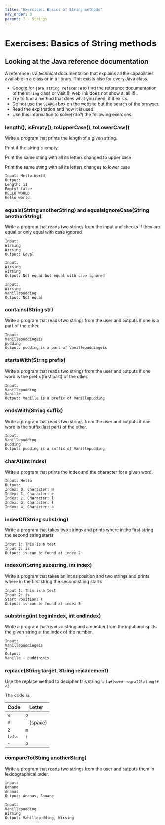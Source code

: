 ```yaml
---
title: "Exercises: Basics of String methods"
nav_order: 3
parent: 7 - Strings
---
```


# Exercises: Basics of String methods

## Looking at the Java reference documentation

A reference is a technical documentation that explains all the capabilities available in a class or in a library.
This exists also for every Java class.

- Google for `java string reference` to find the reference documentation of the `String` class
  or visit !!! web link does not show at all !!! [](https://docs.oracle.com/javase/9/docs/api/java/lang/String.html).
- Try to find a method that does what you need, if it exists.
- Do not use the `SEARCH` box on the website but the search of the browser.
- Read the explanation and how it is used.
- Use this information to solve(?do?) the following exercises.

### length(), isEmpty(), toUpperCase(), toLowerCase()

Write a program that prints the length of a given string.

Print if the string is empty

Print the same string with all its letters changed to upper case

Print the same string with all its letters changes to lower case

```text
Input: Hello World
Output:
Length: 11
Empty? false
HELLO WORLD
hello world
```

### equals(String anotherString) and equalsIgnoreCase(String anotherString)

Write a program that reads two strings from the input and checks if they are equal or only equal with case ignored.

```text
Input:
Wirsing
Wirsing
Output: Equal

Input:
Wirsing
wirsing
Output: Not equal but equal with case ignored

Input:
Wirsing
Vanillepudding
Output: Not equal
```

### contains(String str)

Write a program that reads two strings from the user and outputs if one is a part of the other.

```text
Input:
Vanillepuddingeis
pudding
Output: pudding is a part of Vanillepuddingeis
```

### startsWith(String prefix)

Write a program that reads two strings from the user and outputs if one word is the prefix (first part) of the other.

```text
Input:
Vanillepudding
Vanille
Output: Vanille is a prefix of Vanillepudding
```

### endsWith(String suffix)

Write a program that reads two strings from the user and outputs if one word is the suffix (last part) of the other.

```text
Input:
Vanillepudding
pudding
Output: pudding is a suffix of Vanillepudding
```

### charAt(int index)

Write a program that prints the index and the character for a given word.

```text
Input: Hello
Output:
Index: 0, Character: H
Index: 1, Character: e
Index: 2, Character: l
Index: 3, Character: l
Index: 4, Character: o
```

### indexOf(String substring)

Write a program that takes two strings and prints where in the first string the second string starts

```text
Input 1: This is a test
Input 2: is
Output: is can be found at index 2
```

### indexOf(String substring, int index)

Write a program that takes an int as position and two strings and prints where in the first string the second string starts

```text
Input 1: This is a test
Input 2: is
Start Position: 4
Output: is can be found at index 5
```

### substring(int beginIndex, int endIndex)

Write a program that reads a string and a number from the input and splits the given string at the index of the number.

```text
Input:
Vanillepuddingeis
7
Output:
Vanille - puddingeis
```

### replace(String target, String replacement)

Use the replace method to decipher this string `lala#lwve#-rwgra22lalang!#<3`

The code is:

 Code  | Letter
-------|------
`w`    | `o`
`#`    | ` ` (space)
`2`    | `m`
`lala` | `i`
`-`    | `p`

### compareTo(String anotherString)

Write a program that reads two strings from the user and outputs them in lexicographical order.

```text
Input:
Banane
Ananas
Output: Ananas, Banane

Input:
Vanillepudding
Wirsing
Output: Vanillepudding, Wirsing
```
